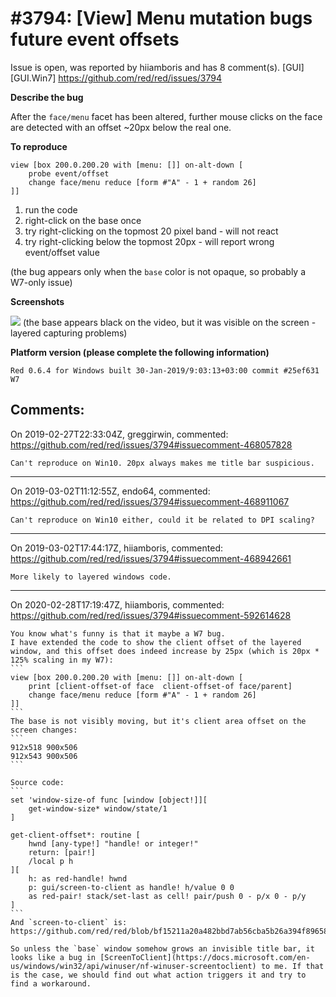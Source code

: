 
#3794: [View] Menu mutation bugs future event offsets
================================================================================
Issue is open, was reported by hiiamboris and has 8 comment(s).
[GUI] [GUI.Win7]
<https://github.com/red/red/issues/3794>

**Describe the bug**

After the `face/menu` facet has been altered, further mouse clicks on the face are detected with an offset ~20px below the real one.

**To reproduce**
```
view [box 200.0.200.20 with [menu: []] on-alt-down [
    probe event/offset
    change face/menu reduce [form #"A" - 1 + random 26]
]]
```
1. run the code
2. right-click on the base once
3. try right-clicking on the topmost 20 pixel band - will not react
4. try right-clicking below the topmost 20px - will report wrong event/offset value

(the bug appears only when the `base` color is not opaque, so probably a W7-only issue)

**Screenshots**

![](https://i.gyazo.com/d2090b8ba722e65d86e2cfa40b0e5970.gif)
(the base appears black on the video, but it was visible on the screen - layered capturing problems)

**Platform version (please complete the following information)**
```
Red 0.6.4 for Windows built 30-Jan-2019/9:03:13+03:00 commit #25ef631
W7
```



Comments:
--------------------------------------------------------------------------------

On 2019-02-27T22:33:04Z, greggirwin, commented:
<https://github.com/red/red/issues/3794#issuecomment-468057828>

    Can't reproduce on Win10. 20px always makes me title bar suspicious. 

--------------------------------------------------------------------------------

On 2019-03-02T11:12:55Z, endo64, commented:
<https://github.com/red/red/issues/3794#issuecomment-468911067>

    Can't reproduce on Win10 either, could it be related to DPI scaling?

--------------------------------------------------------------------------------

On 2019-03-02T17:44:17Z, hiiamboris, commented:
<https://github.com/red/red/issues/3794#issuecomment-468942661>

    More likely to layered windows code.

--------------------------------------------------------------------------------

On 2020-02-28T17:19:47Z, hiiamboris, commented:
<https://github.com/red/red/issues/3794#issuecomment-592614628>

    You know what's funny is that it maybe a W7 bug.
    I have extended the code to show the client offset of the layered window, and this offset does indeed increase by 25px (which is 20px * 125% scaling in my W7):
    ```
    view [box 200.0.200.20 with [menu: []] on-alt-down [
        print [client-offset-of face  client-offset-of face/parent]
        change face/menu reduce [form #"A" - 1 + random 26]
    ]]
    ```
    The base is not visibly moving, but it's client area offset on the screen changes:
    ```
    912x518 900x506
    912x543 900x506
    ```
    
    Source code:
    ```
    set 'window-size-of func [window [object!]][
    	get-window-size* window/state/1
    ]
    
    get-client-offset*: routine [
    	hwnd [any-type!] "handle! or integer!"
    	return: [pair!]
    	/local p h
    ][
    	h: as red-handle! hwnd
    	p: gui/screen-to-client as handle! h/value 0 0
    	as red-pair! stack/set-last as cell! pair/push 0 - p/x 0 - p/y
    ]
    ```
    And `screen-to-client` is:
    https://github.com/red/red/blob/bf15211a20a482bbd7ab56cba5b26a394f896581/modules/view/backends/windows/events.reds#L890
    
    So unless the `base` window somehow grows an invisible title bar, it looks like a bug in [ScreenToClient](https://docs.microsoft.com/en-us/windows/win32/api/winuser/nf-winuser-screentoclient) to me. If that is the case, we should find out what action triggers it and try to find a workaround.

